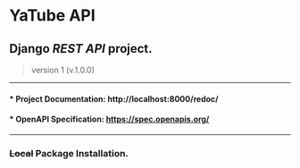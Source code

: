 # **YaTube API**
## Django _REST API_ project.
> version 1 (v.1.0.0)

______________________________
#### * Project **Documentation**: http://localhost:8000/redoc/
#### * OpenAPI Specification: https://spec.openapis.org/
______________________________
### ~~Local~~ Package Installation.

